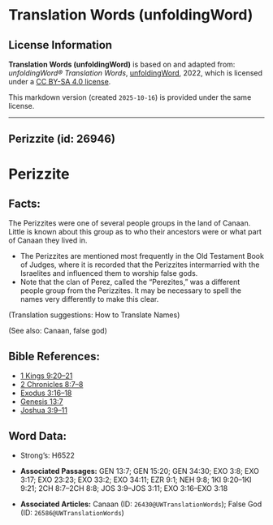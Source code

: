 # Translation Words (unfoldingWord)

## License Information

**Translation Words (unfoldingWord)** is based on and adapted from: _unfoldingWord® Translation Words_, [unfoldingWord](https://unfoldingword.org/utw), 2022, which is licensed under a [CC BY-SA 4.0 license](https://creativecommons.org/licenses/by-sa/4.0/legalcode.en).

This markdown version (created `2025-10-16`) is provided under the same license.



--------------------------------

## Perizzite (id: 26946)

Perizzite
=========

Facts:
------

The Perizzites were one of several people groups in the land of Canaan. Little is known about this group as to who their ancestors were or what part of Canaan they lived in.

* The Perizzites are mentioned most frequently in the Old Testament Book of Judges, where it is recorded that the Perizzites intermarried with the Israelites and influenced them to worship false gods.
* Note that the clan of Perez, called the “Perezites,” was a different people group from the Perizzites. It may be necessary to spell the names very differently to make this clear.

(Translation suggestions: How to Translate Names)

(See also: Canaan, false god)

Bible References:
-----------------

* [1 Kings 9:20–21](https://ref.ly/1Kgs9:20-1Kgs9:21)
* [2 Chronicles 8:7–8](https://ref.ly/2Chr8:7-2Chr8:8)
* [Exodus 3:16–18](https://ref.ly/Exod3:16-Exod3:18)
* [Genesis 13:7](https://ref.ly/Gen13:7)
* [Joshua 3:9–11](https://ref.ly/Josh3:9-Josh3:11)

Word Data:
----------

* Strong’s: H6522

* **Associated Passages:** GEN 13:7; GEN 15:20; GEN 34:30; EXO 3:8; EXO 3:17; EXO 23:23; EXO 33:2; EXO 34:11; EZR 9:1; NEH 9:8; 1KI 9:20–1KI 9:21; 2CH 8:7–2CH 8:8; JOS 3:9–JOS 3:11; EXO 3:16–EXO 3:18
* **Associated Articles:** Canaan (ID: `26430@UWTranslationWords`); False God (ID: `26586@UWTranslationWords`)

